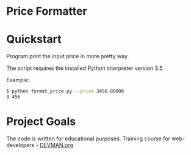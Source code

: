 # Price Formatter

# Quickstart

Program print the input price in more pretty way.

The script requires the installed Python interpreter version 3.5

Example:
````bash
$ python format_price.py --price 3456.00000
3 456
````

# Project Goals

The code is written for educational purposes. Training course for web-developers - [DEVMAN.org](https://devman.org)

